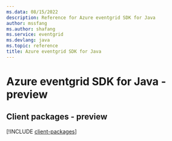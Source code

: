 ```yaml
---
ms.data: 08/15/2022
description: Reference for Azure eventgrid SDK for Java
author: mssfang
ms.author: shafang
ms.service: eventgrid
ms.devlang: java
ms.topic: reference
title: Azure eventgrid SDK for Java
---
```

# Azure eventgrid SDK for Java - preview

## Client packages - preview
[!INCLUDE [client-packages](eventgrid-client-index.md)]